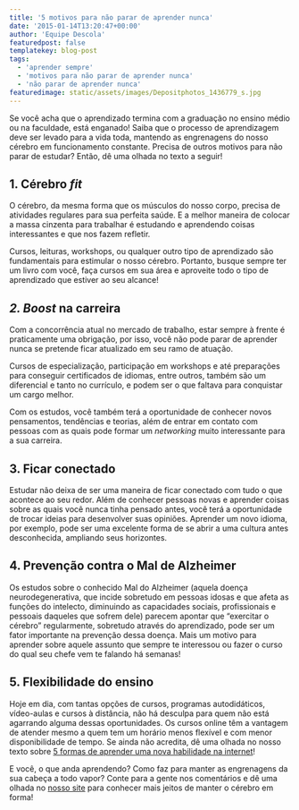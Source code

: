 ```yaml
---
title: '5 motivos para não parar de aprender nunca'
date: '2015-01-14T13:20:47+00:00'
author: 'Equipe Descola'
featuredpost: false
templatekey: blog-post
tags:
  - 'aprender sempre'
  - 'motivos para não parar de aprender nunca'
  - 'não parar de aprender nunca'
featuredimage: static/assets/images/Depositphotos_1436779_s.jpg
---
```


Se você acha que o aprendizado termina com a graduação no ensino médio ou na faculdade, está enganado! Saiba que o processo de aprendizagem deve ser levado para a vida toda, mantendo as engrenagens do nosso cérebro em funcionamento constante. Precisa de outros motivos para não parar de estudar? Então, dê uma olhada no texto a seguir!

## **1. Cérebro** **_fit_**

O cérebro, da mesma forma que os músculos do nosso corpo, precisa de atividades regulares para sua perfeita saúde. E a melhor maneira de colocar a massa cinzenta para trabalhar é estudando e aprendendo coisas interessantes e que nos fazem refletir.

Cursos, leituras, workshops, ou qualquer outro tipo de aprendizado são fundamentais para estimular o nosso cérebro. Portanto, busque sempre ter um livro com você, faça cursos em sua área e aproveite todo o tipo de aprendizado que estiver ao seu alcance!

## **_2. Boost_** **na carreira**

Com a concorrência atual no mercado de trabalho, estar sempre à frente é praticamente uma obrigação, por isso, você não pode parar de aprender nunca se pretende ficar atualizado em seu ramo de atuação.

Cursos de especialização, participação em workshops e até preparações para conseguir certificados de idiomas, entre outros, também são um diferencial e tanto no currículo, e podem ser o que faltava para conquistar um cargo melhor.

Com os estudos, você também terá a oportunidade de conhecer novos pensamentos, tendências e teorias, além de entrar em contato com pessoas com as quais pode formar um _networking_ muito interessante para a sua carreira.

## **3. Ficar conectado**

Estudar não deixa de ser uma maneira de ficar conectado com tudo o que acontece ao seu redor. Além de conhecer pessoas novas e aprender coisas sobre as quais você nunca tinha pensado antes, você terá a oportunidade de trocar ideias para desenvolver suas opiniões. Aprender um novo idioma, por exemplo, pode ser uma excelente forma de se abrir a uma cultura antes desconhecida, ampliando seus horizontes.

## **4. Prevenção contra o Mal de Alzheimer**

Os estudos sobre o conhecido Mal do Alzheimer (aquela doença neurodegenerativa, que incide sobretudo em pessoas idosas e que afeta as funções do intelecto, diminuindo as capacidades sociais, profissionais e pessoais daqueles que sofrem dele) parecem apontar que “exercitar o cérebro” regularmente, sobretudo através do aprendizado, pode ser um fator importante na prevenção dessa doença. Mais um motivo para aprender sobre aquele assunto que sempre te interessou ou fazer o curso do qual seu chefe vem te falando há semanas!

## **5. Flexibilidade do ensino**

Hoje em dia, com tantas opções de cursos, programas autodidáticos, vídeo-aulas e cursos à distância, não há desculpa para quem não está agarrando alguma dessas oportunidades. Os cursos online têm a vantagem de atender mesmo a quem tem um horário menos flexível e com menor disponibilidade de tempo. Se ainda não acredita, dê uma olhada no nosso texto sobre [5 formas de aprender uma nova habilidade na internet](http://descola.org/drops/5-formas-de-aprender-uma-nova-habilidade-na-internet/)!

E você, o que anda aprendendo? Como faz para manter as engrenagens da sua cabeça a todo vapor? Conte para a gente nos comentários e dê uma olhada no [nosso site](http://www.descola.org/) para conhecer mais jeitos de manter o cérebro em forma!

